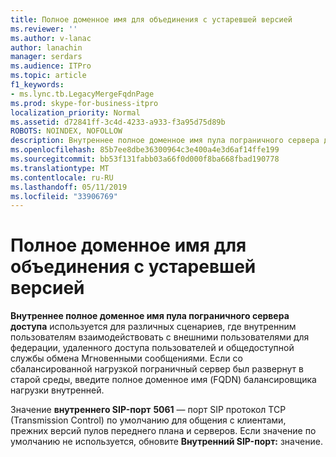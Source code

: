```yaml
---
title: Полное доменное имя для объединения с устаревшей версией
ms.reviewer: ''
ms.author: v-lanac
author: lanachin
manager: serdars
ms.audience: ITPro
ms.topic: article
f1_keywords:
- ms.lync.tb.LegacyMergeFqdnPage
ms.prod: skype-for-business-itpro
localization_priority: Normal
ms.assetid: d72841ff-3c4d-4233-a933-f3a95d75d89b
ROBOTS: NOINDEX, NOFOLLOW
description: Внутреннее полное доменное имя пула пограничного сервера доступа используется для различных сценариев, где внутренним пользователям взаимодействовать с внешними пользователями для федерации, удаленного доступа пользователей и общедоступной службы обмена Мгновенными сообщениями. Если со сбалансированной нагрузкой пограничный сервер был развернут в старой среды, введите полное доменное имя (FQDN) балансировщика нагрузки внутренней.
ms.openlocfilehash: 85b7ee8dbe36300964c3e400a4e3d6af14ffe199
ms.sourcegitcommit: bb53f131fabb03a66f0d000f8ba668fbad190778
ms.translationtype: MT
ms.contentlocale: ru-RU
ms.lasthandoff: 05/11/2019
ms.locfileid: "33906769"
---
```

# <a name="legacy-merge-fqdn"></a>Полное доменное имя для объединения с устаревшей версией
 
**Внутреннее полное доменное имя пула пограничного сервера доступа** используется для различных сценариев, где внутренним пользователям взаимодействовать с внешними пользователями для федерации, удаленного доступа пользователей и общедоступной службы обмена Мгновенными сообщениями. Если со сбалансированной нагрузкой пограничный сервер был развернут в старой среды, введите полное доменное имя (FQDN) балансировщика нагрузки внутренней.
  
Значение **внутреннего SIP-порт** **5061** — порт SIP протокол TCP (Transmission Control) по умолчанию для общения с клиентами, прежних версий пулов переднего плана и серверов. Если значение по умолчанию не используется, обновите **Внутренний SIP-порт:** значение.
  

